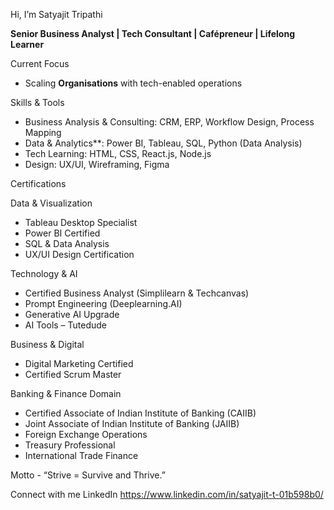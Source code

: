 Hi, I’m Satyajit Tripathi  

**Senior Business Analyst | Tech Consultant | Cafépreneur | Lifelong Learner**  

Current Focus
- Scaling **Organisations** with tech-enabled operations  

Skills & Tools
- Business Analysis & Consulting: CRM, ERP, Workflow Design, Process Mapping  
- Data & Analytics**: Power BI, Tableau, SQL, Python (Data Analysis)  
- Tech Learning: HTML, CSS, React.js, Node.js
- Design: UX/UI, Wireframing, Figma

Certifications  

Data & Visualization
- Tableau Desktop Specialist  
- Power BI Certified  
- SQL & Data Analysis  
- UX/UI Design Certification  

Technology & AI
- Certified Business Analyst (Simplilearn & Techcanvas)  
- Prompt Engineering (Deeplearning.AI)  
- Generative AI Upgrade  
- AI Tools – Tutedude  

Business & Digital
- Digital Marketing Certified  
- Certified Scrum Master

Banking & Finance Domain
- Certified Associate of Indian Institute of Banking (CAIIB)  
- Joint Associate of Indian Institute of Banking (JAIIB)  
- Foreign Exchange Operations  
- Treasury Professional  
- International Trade Finance  


Motto - “Strive = Survive and Thrive.”  

Connect with me
LinkedIn https://www.linkedin.com/in/satyajit-t-01b598b0/
